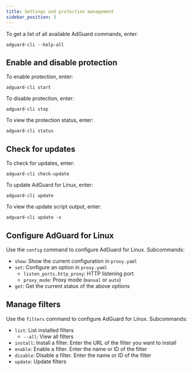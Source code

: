 ```yaml
---
title: Settings and protection management
sidebar_position: 3
---
```


To get a list of all available AdGuard commands, enter:

```
adguard-cli --help-all
```

## Enable and disable protection

To enable protection, enter:

```
adguard-cli start
```

To disable protection, enter:

```
adguard-cli stop
```

To view the protection status, enter:

```
adguard-cli status
```

## Check for updates

To check for updates, enter:

```
adguard-cli check-update
```

To update AdGuard for Linux, enter:

```
adguard-cli update
```

To view the update script output, enter:

```
adguard-cli update -v
```

## Configure AdGuard for Linux

Use the `config` command to configure AdGuard for Linux. Subcommands:

- `show`: Show the current configuration in `proxy.yaml`
- `set`: Configure an option in `proxy.yaml`
  - `listen_ports.http_proxy`: HTTP listening port
  - `proxy_mode`: Proxy mode (`manual` or `auto`)
- `get`: Get the current status of the above options

## Manage filters

Use the `filters` command to configure AdGuard for Linux. Subcommands:

- `list`: List installed filters
  - `--all`: View all filters
- `install`: Install a filter. Enter the URL of the filter you want to install
- `enable`: Enable a filter. Enter the name or ID of the filter
- `disable`: Disable a filter. Enter the name or ID of the filter
- `update`: Update filters
